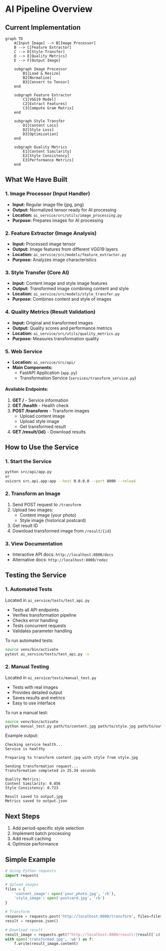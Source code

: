 # AI Pipeline Overview

## Current Implementation

```mermaid
graph TD
    A[Input Image] --> B[Image Processor]
    B --> C[Feature Extractor]
    C --> D[Style Transfer]
    D --> E[Quality Metrics]
    E --> F[Output Image]

    subgraph Image Processor
        B1[Load & Resize]
        B2[Normalize]
        B3[Convert to Tensor]
    end

    subgraph Feature Extractor
        C1[VGG19 Model]
        C2[Extract Features]
        C3[Compute Gram Matrix]
    end

    subgraph Style Transfer
        D1[Content Loss]
        D2[Style Loss]
        D3[Optimization]
    end

    subgraph Quality Metrics
        E1[Content Similarity]
        E2[Style Consistency]
        E3[Performance Metrics]
    end
```

## What We Have Built

### 1. Image Processor (Input Handler)
- **Input:** Regular image file (jpg, png)
- **Output:** Normalized tensor ready for AI processing
- **Location:** `ai_service/src/utils/image_processing.py`
- **Purpose:** Prepares images for AI processing

### 2. Feature Extractor (Image Analysis)
- **Input:** Processed image tensor
- **Output:** Image features from different VGG19 layers
- **Location:** `ai_service/src/models/feature_extractor.py`
- **Purpose:** Analyzes image characteristics

### 3. Style Transfer (Core AI)
- **Input:** Content image and style image features
- **Output:** Transformed image combining content and style
- **Location:** `ai_service/src/models/style_transfer.py`
- **Purpose:** Combines content and style of images

### 4. Quality Metrics (Result Validation)
- **Input:** Original and transformed images
- **Output:** Quality scores and performance metrics
- **Location:** `ai_service/src/utils/quality_metrics.py`
- **Purpose:** Measures transformation quality

### 5. Web Service
- **Location:** `ai_service/src/api/`
- **Main Components:**
  - FastAPI Application (`app.py`)
  - Transformation Service (`services/transform_service.py`)

#### Available Endpoints:
1. **GET /** - Service information
2. **GET /health** - Health check
3. **POST /transform** - Transform images
   - Upload content image
   - Upload style image
   - Get transformed result
4. **GET /result/{id}** - Download results

## How to Use the Service

### 1. Start the Service
```bash
python src/api/app.py
or
uvicorn src.api.app:app --host 0.0.0.0 --port 8000 --reload
```

### 2. Transform an Image
1. Send POST request to `/transform`
2. Upload two images:
   - Content image (your photo)
   - Style image (historical postcard)
3. Get result ID
4. Download transformed image from `/result/{id}`

### 3. View Documentation
- Interactive API docs: `http://localhost:8000/docs`
- Alternative docs: `http://localhost:8000/redoc`

## Testing the Service

### 1. Automated Tests
Located in `ai_service/tests/test_api.py`
- Tests all API endpoints
- Verifies transformation pipeline
- Checks error handling
- Tests concurrent requests
- Validates parameter handling

To run automated tests:
```bash
source venv/bin/activate
pytest ai_service/tests/test_api.py -v
```

### 2. Manual Testing
Located in `ai_service/tests/manual_test.py`
- Tests with real images
- Provides detailed output
- Saves results and metrics
- Easy to use interface

To run a manual test:
```bash
source venv/bin/activate
python manual_test.py path/to/content.jpg path/to/style.jpg path/to/output.jpg
```

Example output:
```
Checking service health...
Service is healthy

Preparing to transform content.jpg with style from style.jpg

Sending transformation request...
Transformation completed in 25.34 seconds

Quality Metrics:
Content Similarity: 0.856
Style Consistency: 0.723

Result saved to output.jpg
Metrics saved to output.json
```

## Next Steps
1. Add period-specific style selection
2. Implement batch processing
3. Add result caching
4. Optimize performance

## Simple Example
```python
# Using Python requests
import requests

# Upload images
files = {
    'content_image': open('your_photo.jpg', 'rb'),
    'style_image': open('postcard.jpg', 'rb')
}

# Transform
response = requests.post('http://localhost:8000/transform', files=files)
result = response.json()

# Download result
result_image = requests.get(f"http://localhost:8000/result/{result['id']}")
with open('transformed.jpg', 'wb') as f:
    f.write(result_image.content)
```
